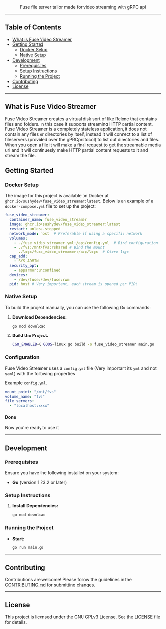 <div align="center">
  <p>Fuse file server tailor made for video streaming with gRPC api</p>
</div>

---

## Table of Contents

- [What is Fuse Video Streamer](#what-is-fuse-video-streamer)
- [Getting Started](#getting-started)
  - [Docker Setup](#docker-setup)
  - [Native Setup](#native-setup)
- [Development](#development)
  - [Prerequisites](#prerequisites)
  - [Setup Instructions](#setup-instructions)
  - [Running the Project](#running-the-project)
- [Contributing](#contributing)
- [License](#license)

---

## What is Fuse Video Streamer

Fuse Video Streamer creates a virtual disk sort of like Rclone that contains files and folders. In this case it supports streaming HTTP partial content. Fuse Video Streamer is a completely stateless application, it does not contain any files or directories by itself, instead it will connect to a list of fileservers (provided over the gPRCprotocol) to list out directories and files. When you open a file it will make a final request to get the streamable media url and it will continuesly make HTTP partial content requests to it and stream the file.

## Getting Started

### Docker Setup

The image for this project is available on Docker at `ghcr.io/sushydev/fuse_video_streamer:latest`. Below is an example of a `docker-compose.yml` file to set up the project:

```yaml
fuse_video_streamer:
  container_name: fuse_video_streamer
  image: ghcr.io/sushydev/fuse_video_streamer:latest
  restart: unless-stopped
  network_mode: host  # Preferable if using a specific network
  volumes:
    - ./fuse_video_streamer.yml:/app/config.yml  # Bind configuration
    - ./fvs:/mnt/fvs:rshared # Bind the mount
    - ./logs/fuse_video_streamer:/app/logs  # Store logs
  cap_add:
    - SYS_ADMIN
  security_opt:
    - apparmor:unconfined
  devices:
    - /dev/fuse:/dev/fuse:rwm
  pid: host # Very important, each stream is opened per PID!
```

### Native Setup

To build the project manually, you can use the following Go commands:

1. **Download Dependencies:**
    ```sh
    go mod download
    ```

2. **Build the Project:**
    ```sh
    CGO_ENABLED=0 GOOS=linux go build -o fuse_video_streamer main.go
    ```

### Configuration

Fuse Video Streamer uses a `config.yml` file (Very important its `yml` and not `yaml`) with the following properties

Example `config.yml`.
```yaml
mount_point: "/mnt/fvs"
volume_name: "fvs"
file_servers:
  - "localhost:xxxx"
```

#### Done
Now you're ready to use it
    
---

## Development

### Prerequisites

Ensure you have the following installed on your system:

- **Go** (version 1.23.2 or later)

### Setup Instructions

1. **Install Dependencies:**
    ```sh
    go mod download
    ```

### Running the Project

- **Start:**
    ```sh
    go run main.go
    ```

---

## Contributing

Contributions are welcome! Please follow the guidelines in the [CONTRIBUTING.md](CONTRIBUTING.md) for submitting changes.

---

## License

This project is licensed under the GNU GPLv3 License. See the [LICENSE](LICENSE) file for details.
